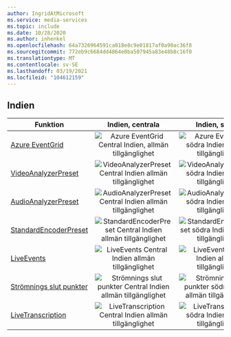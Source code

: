 ```yaml
---
author: IngridAtMicrosoft
ms.service: media-services
ms.topic: include
ms.date: 10/28/2020
ms.author: inhenkel
ms.openlocfilehash: 64a7326964591ca818e8c9e01817af0a90ac36f8
ms.sourcegitcommit: 772eb9c6684dd4864e0ba507945a83e48b8c16f0
ms.translationtype: MT
ms.contentlocale: sv-SE
ms.lasthandoff: 03/19/2021
ms.locfileid: "104612159"
---
```

<!--Feature availability in region-->
## <a name="india"></a>Indien

| Funktion | Indien, centrala | Indien, södra | Indien, västra |
| --- | :---: | :---: | :---: |
| [Azure EventGrid](../monitoring/reacting-to-media-services-events.md) |![Azure EventGrid Central Indien, allmän tillgänglighet](../media/azure-clouds-regions/ga.svg)  |![Azure EventGrid södra Indien allmän tillgänglighet](../media/azure-clouds-regions/ga.svg) |![Azure EventGrid västra Indien allmän tillgänglighet](../media/azure-clouds-regions/ga.svg)  |
| [VideoAnalyzerPreset](../analyzing-video-audio-files-concept.md) |![VideoAnalyzerPreset Central Indien allmän tillgänglighet](../media/azure-clouds-regions/ga.svg)  | ![VideoAnalyzerPreset södra Indien allmän tillgänglighet](../media/azure-clouds-regions/ga.svg) |![VideoAnalyzerPreset västra Indien allmän tillgänglighet](../media/azure-clouds-regions/ga.svg)  |
| [AudioAnalyzerPreset](../analyzing-video-audio-files-concept.md) |![AudioAnalyzerPreset Central Indien allmän tillgänglighet](../media/azure-clouds-regions/ga.svg)  | ![AudioAnalyzerPreset södra Indien allmän tillgänglighet](../media/azure-clouds-regions/ga.svg) |![AudioAnalyzerPreset västra Indien allmän tillgänglighet](../media/azure-clouds-regions/ga.svg)  |
| [StandardEncoderPreset](../encoding-concept.md) |![StandardEncoderPreset Central Indien allmän tillgänglighet](../media/azure-clouds-regions/ga.svg)  | ![StandardEncoderPreset södra Indien allmän tillgänglighet](../media/azure-clouds-regions/ga.svg) | ![StandardEncoderPreset västra Indien allmän tillgänglighet](../media/azure-clouds-regions/ga.svg)  |
| [LiveEvents](../live-streaming-overview.md) |![LiveEvents Central Indien allmän tillgänglighet](../media/azure-clouds-regions/ga.svg)  | ![LiveEvents södra Indien allmän tillgänglighet](../media/azure-clouds-regions/ga.svg) | ![LiveEvents västra Indien allmän tillgänglighet](../media/azure-clouds-regions/ga.svg) |
| [Strömnings slut punkter](../streaming-endpoint-concept.md) |![Strömnings slut punkter Central Indien allmän tillgänglighet](../media/azure-clouds-regions/ga.svg) | ![Strömnings slut punkter södra Indien allmän tillgänglighet](../media/azure-clouds-regions/ga.svg) |![Strömnings slut punkter västra Indien allmän tillgänglighet](../media/azure-clouds-regions/ga.svg) |
| [LiveTranscription](../live-transcription.md) |![LiveTranscription Central Indien allmän tillgänglighet](../media/azure-clouds-regions/ga.svg) |![LiveTranscription södra Indien allmän tillgänglighet](../media/azure-clouds-regions/ga.svg) | ![LiveTranscription västra Indien allmän tillgänglighet](../media/azure-clouds-regions/ga.svg)  |
